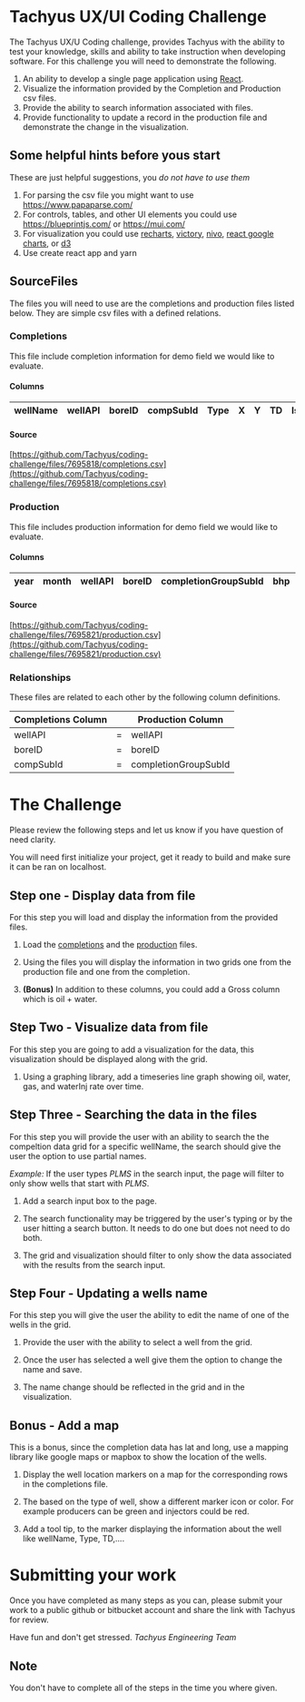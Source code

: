 # Tachyus UX/UI Coding Challenge
The Tachyus UX/U Coding challenge, provides Tachyus with the ability to test your knowledge, skills and ability to take instruction when developing software. For this challenge you will need to demonstrate the following.

1. An ability to develop a single page application using [React](https://reactjs.org/).
2. Visualize the information provided by the Completion and Production csv files.  
3. Provide the ability to search information associated with files.
4. Provide functionality to update a record in the production file and demonstrate the change in the visualization.



## Some helpful hints before yous start
These are just helpful suggestions, you _do not have to use them_

1. For parsing the csv file you might want to use https://www.papaparse.com/
2. For controls, tables, and other UI elements you could use https://blueprintjs.com/ or https://mui.com/
3. For visualization you could use [recharts](https://github.com/recharts/recharts), [victory](https://github.com/FormidableLabs/victory), [nivo](https://github.com/plouc/nivo), [react google charts](https://react-google-charts.com/), or [d3](https://d3js.org/)
4. Use create react app and yarn


## SourceFiles
The files you will need to use are the completions and production files listed below. They are simple csv files with a defined relations.


### Completions
This file include completion information for demo field we would like to evaluate. 

#### Columns
|wellName|wellAPI|boreID|compSubId|Type|X|Y|TD|IsHorizontal|reservoir|faultBlock|compartment|maxBHP|long|lat|
|--------|-------|------|---------|----|-|-|--|------------|---------|----------|-----------|------|----|---|

#### Source
[https://github.com/Tachyus/coding-challenge/files/7695818/completions.csv](https://github.com/Tachyus/coding-challenge/files/7695818/completions.csv)


### Production
This file includes production information for demo field we would like to evaluate. 

#### Columns
|year|month|wellAPI|boreID|completionGroupSubId|bhp|oil|water|gas|waterInj|compl|flowDays|pressure|status|
|----|-----|-------|------|--------------------|---|---|-----|---|--------|-----|--------|--------|------|


#### Source
[https://github.com/Tachyus/coding-challenge/files/7695821/production.csv](https://github.com/Tachyus/coding-challenge/files/7695821/production.csv)

### Relationships
These files are related to each other by the following column definitions.

|Completions Column|   |Production Column   |
|------------------|---|--------------------|
|wellAPI           | = |wellAPI             |
|boreID            | = |boreID              |
|compSubId         | = |completionGroupSubId|

# The Challenge
Please review the following steps and let us know if you have question of need clarity.

You will need first initialize your project, get it ready to build and make sure it can be ran on localhost. 

## Step one - Display data from file
For this step you will load and display the information from the provided files.

1. Load the [completions](https://github.com/Tachyus/coding-challenge/files/7695818/completions.csv) and the [production](https://github.com/Tachyus/coding-challenge/files/7695821/production.csv) files.

2. Using the files you will display the information in two grids one from the production file and one from the completion.

3. **(Bonus)** In addition to these columns, you could add a Gross column which is oil + water.

## Step Two - Visualize data from file
For this step you are going to add a visualization for the data, this visualization should be displayed along with the grid. 

1. Using a graphing library, add a timeseries line graph showing oil, water, gas, and waterInj rate over time.

## Step Three - Searching the data in the files
For this step you will provide the user with an ability to search the the compeltion data grid for a specific wellName, the search should give the user the option to use partial names. 

*Example:* If the user types _PLMS_ in the search input, the page will filter to only show wells that start with _PLMS_.

1. Add a search input box to the page. 

2. The search functionality may be triggered by the user's typing or by the user hitting a search button. It needs to do one but does not need to do both. 

3. The grid and visualization should filter to only show the data associated with the results from the search input.

## Step Four - Updating a wells name
For this step you will give the user the ability to edit the name of one of the wells in the grid. 

1. Provide the user with the ability to select a well from the grid.

2. Once the user has selected a well give them the option to change the name and save.

3. The name change should be reflected in the grid and in the visualization. 

## Bonus - Add a map
This is a bonus, since the completion data has lat and long, use a mapping library like google maps or mapbox to show the location of the wells.

1. Display the well location markers on a map for the corresponding rows in the completions file. 

2. The based on the type of well, show a different marker icon or color. For example producers can be green and injectors could be red. 

3. Add a tool tip, to the marker displaying the information about the well like wellName, Type, TD,....


# Submitting your work
Once you have completed as many steps as you can, please submit your work to a public github or bitbucket account and share the link with Tachyus for review. 

Have fun and don't get stressed. 
*Tachyus Engineering Team*

## Note
You don't have to complete all of the steps in the time you where given.
